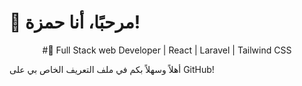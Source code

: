 # 👋 مرحبًا، أنا حمزة!
<center>
#🚀 Full Stack web Developer | React | Laravel | Tailwind CSS
</center>

أهلاً وسهلاً بكم في ملف التعريف الخاص بي على GitHub!








<!-- # 👋 Hello, I'm [Your Name]

## 🚀 Full-Stack Developer | React | PHP | Laravel | Tailwind CSS | HTML

Welcome to my GitHub profile! I'm a passionate full-stack developer with expertise in building modern web applications. I love creating efficient, scalable, and user-friendly solutions using cutting-edge technologies.

![GitHub followers](https://img.shields.io/github/followers/yourusername?style=social)
![Twitter Follow](https://img.shields.io/twitter/follow/yourtwitterhandle?style=social)

## 🛠️ Tech Stack

- **Frontend:** React, JavaScript (ES6+), HTML5, CSS3, Tailwind CSS
- **Backend:** PHP, Laravel, Node.js, Express.js
- **Database:** MySQL, PostgreSQL, MongoDB
- **DevOps:** Docker, Git, GitHub Actions
- **Testing:** PHPUnit, Jest, React Testing Library
- **Other:** RESTful APIs, GraphQL, Webpack, Babel

## 🌟 Featured Projects

### Project 1: E-commerce Platform
A full-featured e-commerce solution built with React, Laravel, and MySQL.
- 🔗 [Live Demo](https://your-project-url.com)
- 📁 [GitHub Repo](https://github.com/yourusername/project-repo)

### Project 2: Task Management App
A responsive task management application using React, Tailwind CSS, and Laravel API.
- 🔗 [Live Demo](https://your-project-url.com)
- 📁 [GitHub Repo](https://github.com/yourusername/project-repo)

### Project 3: Real-time Chat Application
A real-time chat app built with React, Socket.io, and Node.js.
- 🔗 [Live Demo](https://your-project-url.com)
- 📁 [GitHub Repo](https://github.com/yourusername/project-repo)

## 📈 GitHub Stats

![Your GitHub stats](https://github-readme-stats.vercel.app/api?username=yourusername&show_icons=true&theme=radical)

## 🌐 Connect with Me

- 💼 [LinkedIn](https://www.linkedin.com/in/yourusername)
- 🐦 [Twitter](https://twitter.com/yourtwitterhandle)
- 🌐 [Personal Website/Portfolio](https://www.yourwebsite.com)

## 📚 Latest Blog Posts

- [Building Scalable Web Applications with React and Laravel](https://yourblog.com/post1)
- [Mastering Tailwind CSS: Tips and Tricks](https://yourblog.com/post2)
- [Optimizing Database Queries in Laravel](https://yourblog.com/post3)

## 🤝 Open to Collaborations

I'm always excited to work on interesting projects and contribute to open-source. If you have any ideas or proposals, feel free to reach out!

## 📫 How to Reach Me

- 📧 Email: your.email@example.com
- 💬 Discord: YourUsername#1234

---

⭐️ From [yourusername](https://github.com/yourusername) -->
